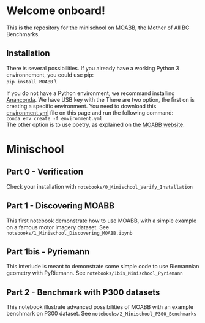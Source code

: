 # Welcome onboard!

This is the repository for the minischool on MOABB, the Mother of All BC Benchmarks.

## Installation

There is several possibilities. If you already have a working Python 3 environnement, you could use pip: \
`pip install MOABB` \

If you do not have a Python environment, we recommand installing [Ananconda](https://www.anaconda.com/products/individual). We have USB key with the 
There are two option, the first on is creating a specific environment. You need to download this [environment.yml](https://gist.githubusercontent.com/sylvchev/4d04fd88d6f382d936a3ca56294f8393/raw/07d69e6d8bfe54c0523c7d71a5c07da949d732f6/environment.yml) file on this page and run the following command: \
`conda env create -f environment.yml` \
The other option is to use poetry, as explained on the [MOABB website](https://github.com/NeuroTechX/moabb/#installation).

# Minischool

## Part 0 - Verification

Check your installation with `notebooks/0_Minischool_Verify_Installation`

## Part 1 - Discovering MOABB

This first notebook demonstrate how to use MOABB, with a simple example on a famous motor imagery dataset. See `notebooks/1_Minischool_Discovering_MOABB.ipynb`

## Part 1bis - Pyriemann

This interlude is meant to demonstrate some simple code to use Riemannian geometry with PyRiemann. See `notebooks/1bis_Minischool_Pyriemann`

## Part 2 - Benchmark with P300 datasets

This notebook illustrate advanced possibilities of MOABB with an example benchmark on P300 dataset. See `notebooks/2_Minischool_P300_Benchmarks`

